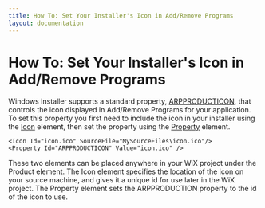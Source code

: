 ```yaml
---
title: How To: Set Your Installer's Icon in Add/Remove Programs
layout: documentation
---
```

# How To: Set Your Installer's Icon in Add/Remove Programs

Windows Installer supports a standard property, [ARPPRODUCTICON][1], that controls the icon displayed in Add/Remove Programs for your application. To set this property you first need to include the icon in your installer using the [Icon](../../xsd/wix/icon.html) element, then set the property using the [Property](../../xsd/wix/property.html) element.

    <Icon Id="icon.ico" SourceFile="MySourceFiles\icon.ico"/>
    <Property Id="ARPPRODUCTICON" Value="icon.ico" />

These two elements can be placed anywhere in your WiX project under the Product element. The Icon element specifies the location of the icon on your source machine, and gives it a unique id for use later in the WiX project. The Property element sets the ARPPRODUCTION property to the id of the icon to use.

[1]: http://msdn.microsoft.com/library/aa367593.aspx
